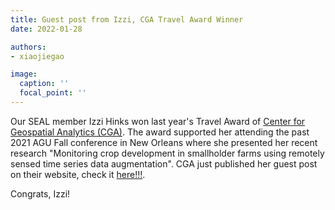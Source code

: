 ```yaml
---
title: Guest post from Izzi, CGA Travel Award Winner
date: 2022-01-28

authors:
- xiaojiegao

image:
  caption: ''
  focal_point: ''
---
```


Our SEAL member Izzi Hinks won last year's Travel Award of [Center for Geospatial Analytics (CGA)](https://cnr.ncsu.edu/geospatial). The award supported her attending the past 2021 AGU Fall conference in New Orleans where she presented her recent research "Monitoring crop development in smallholder farms using remotely sensed time series data augmentation". CGA just published her guest post on their website, check it [here!!!](https://cnr.ncsu.edu/geospatial/news/2022/01/20/efficiently-monitoring-small-farms-from-space/). 

Congrats, Izzi!


